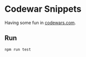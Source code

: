 # Codewar Snippets

Having some fun in [codewars.com](https://codewars.com).

## Run

```npm run test```
